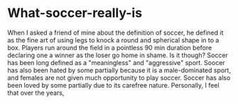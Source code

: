 # What-soccer-really-is
When I asked a friend of mine about the definition of soccer, he defined it as the fine art of using legs to knock a round and spherical shape in to a box. Players run around the field in a pointless 90 min duration before declaring one a winner as the loser go home in shame.
Is it though?
Soccer has been long defined as a "meaningless" and "aggressive" sport. 
Soocer has also been hated by some partially because it is a male-dominated sport, and females are not given much opportunity to play soccer.
Soccer has also been loved by some partially due to its carefree nature.
Personally, I feel that over the years, 
